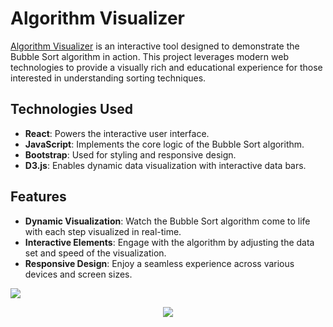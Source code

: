 # Algorithm Visualizer

[Algorithm Visualizer](https://bubblesortvisualization.netlify.app/) is an interactive tool designed to demonstrate the Bubble Sort algorithm in action. This project leverages modern web technologies to provide a visually rich and educational experience for those interested in understanding sorting techniques.

## Technologies Used

- **React**: Powers the interactive user interface.
- **JavaScript**: Implements the core logic of the Bubble Sort algorithm.
- **Bootstrap**: Used for styling and responsive design.
- **D3.js**: Enables dynamic data visualization with interactive data bars.

## Features

- **Dynamic Visualization**: Watch the Bubble Sort algorithm come to life with each step visualized in real-time.
- **Interactive Elements**: Engage with the algorithm by adjusting the data set and speed of the visualization.
- **Responsive Design**: Enjoy a seamless experience across various devices and screen sizes.

 ![](https://media.giphy.com/media/v1.Y2lkPTc5MGI3NjExbDI4b3BhMjZtazNzYjFhOG5tYjI5YW5hcGtjZXdiNnl3eDR4emlheiZlcD12MV9pbnRlcm5hbF9naWZfYnlfaWQmY3Q9Zw/L5LGmjATPfGfZK58tD/giphy.gif)
<p align="center">
  <img src="https://media.giphy.com/media/L5LGmjATPfGfZK58tD/giphy.gif" />
</p>
